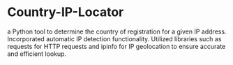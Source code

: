 # Country-IP-Locator
a Python tool to determine the country of registration for a given IP address. Incorporated automatic IP detection functionality. Utilized libraries such as requests for HTTP requests and ipinfo for IP geolocation to ensure accurate and efficient lookup.


